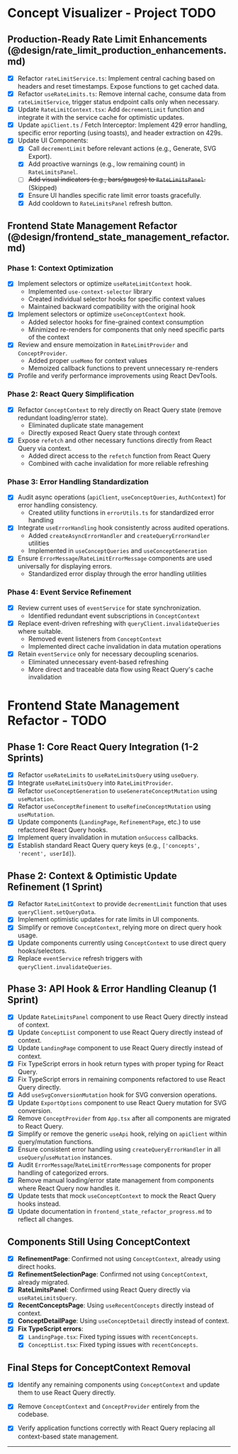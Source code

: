 # Concept Visualizer - Project TODO

## Production-Ready Rate Limit Enhancements (@design/rate_limit_production_enhancements.md)

- [x] Refactor `rateLimitService.ts`: Implement central caching based on headers and reset timestamps. Expose functions to get cached data.
- [x] Refactor `useRateLimits.ts`: Remove internal cache, consume data from `rateLimitService`, trigger status endpoint calls only when necessary.
- [x] Update `RateLimitContext.tsx`: Add `decrementLimit` function and integrate it with the service cache for optimistic updates.
- [x] Update `apiClient.ts` / Fetch Interceptor: Implement 429 error handling, specific error reporting (using toasts), and header extraction on 429s.
- [x] Update UI Components:
    - [x] Call `decrementLimit` before relevant actions (e.g., Generate, SVG Export).
    - [x] Add proactive warnings (e.g., low remaining count) in `RateLimitsPanel`.
    - [ ] ~~Add visual indicators (e.g., bars/gauges) to `RateLimitsPanel`.~~ (Skipped)
    - [x] Ensure UI handles specific rate limit error toasts gracefully.
    - [x] Add cooldown to `RateLimitsPanel` refresh button.

## Frontend State Management Refactor (@design/frontend_state_management_refactor.md)

### Phase 1: Context Optimization
- [x] Implement selectors or optimize `useRateLimitContext` hook.
  - Implemented `use-context-selector` library
  - Created individual selector hooks for specific context values
  - Maintained backward compatibility with the original hook
- [x] Implement selectors or optimize `useConceptContext` hook.
  - Added selector hooks for fine-grained context consumption
  - Minimized re-renders for components that only need specific parts of the context
- [x] Review and ensure memoization in `RateLimitProvider` and `ConceptProvider`.
  - Added proper `useMemo` for context values
  - Memoized callback functions to prevent unnecessary re-renders
- [x] Profile and verify performance improvements using React DevTools.

### Phase 2: React Query Simplification
- [x] Refactor `ConceptContext` to rely directly on React Query state (remove redundant loading/error state).
  - Eliminated duplicate state management
  - Directly exposed React Query state through context
- [x] Expose `refetch` and other necessary functions directly from React Query via context.
  - Added direct access to the `refetch` function from React Query
  - Combined with cache invalidation for more reliable refreshing

### Phase 3: Error Handling Standardization
- [x] Audit async operations (`apiClient`, `useConceptQueries`, `AuthContext`) for error handling consistency.
  - Created utility functions in `errorUtils.ts` for standardized error handling
- [x] Integrate `useErrorHandling` hook consistently across audited operations.
  - Added `createAsyncErrorHandler` and `createQueryErrorHandler` utilities
  - Implemented in `useConceptQueries` and `useConceptGeneration`
- [x] Ensure `ErrorMessage`/`RateLimitErrorMessage` components are used universally for displaying errors.
  - Standardized error display through the error handling utilities

### Phase 4: Event Service Refinement
- [x] Review current uses of `eventService` for state synchronization.
  - Identified redundant event subscriptions in `ConceptContext`
- [x] Replace event-driven refreshing with `queryClient.invalidateQueries` where suitable.
  - Removed event listeners from `ConceptContext` 
  - Implemented direct cache invalidation in data mutation operations
- [x] Retain `eventService` only for necessary decoupling scenarios.
  - Eliminated unnecessary event-based refreshing
  - More direct and traceable data flow using React Query's cache invalidation

# Frontend State Management Refactor - TODO

## Phase 1: Core React Query Integration (1-2 Sprints)

-   [x] Refactor `useRateLimits` to `useRateLimitsQuery` using `useQuery`.
-   [x] Integrate `useRateLimitsQuery` into `RateLimitProvider`.
-   [x] Refactor `useConceptGeneration` to `useGenerateConceptMutation` using `useMutation`.
-   [x] Refactor `useConceptRefinement` to `useRefineConceptMutation` using `useMutation`.
-   [x] Update components (`LandingPage`, `RefinementPage`, etc.) to use refactored React Query hooks.
-   [x] Implement query invalidation in mutation `onSuccess` callbacks.
-   [x] Establish standard React Query query keys (e.g., `['concepts', 'recent', userId]`).

## Phase 2: Context & Optimistic Update Refinement (1 Sprint)

-   [x] Refactor `RateLimitContext` to provide `decrementLimit` function that uses `queryClient.setQueryData`.
-   [x] Implement optimistic updates for rate limits in UI components.
-   [x] Simplify or remove `ConceptContext`, relying more on direct query hook usage.
-   [x] Update components currently using `ConceptContext` to use direct query hooks/selectors.
-   [x] Replace `eventService` refresh triggers with `queryClient.invalidateQueries`.

## Phase 3: API Hook & Error Handling Cleanup (1 Sprint)

-   [x] Update `RateLimitsPanel` component to use React Query directly instead of context.
-   [x] Update `ConceptList` component to use React Query directly instead of context.
-   [x] Update `LandingPage` component to use React Query directly instead of context.
-   [x] Fix TypeScript errors in hook return types with proper typing for React Query.
-   [x] Fix TypeScript errors in remaining components refactored to use React Query directly.
-   [x] Add `useSvgConversionMutation` hook for SVG conversion operations.
-   [x] Update `ExportOptions` component to use React Query mutation for SVG conversion.
-   [x] Remove `ConceptProvider` from `App.tsx` after all components are migrated to React Query.
-   [x] Simplify or remove the generic `useApi` hook, relying on `apiClient` within query/mutation functions.
-   [x] Ensure consistent error handling using `createQueryErrorHandler` in all `useQuery`/`useMutation` instances.
-   [x] Audit `ErrorMessage`/`RateLimitErrorMessage` components for proper handling of categorized errors.
-   [x] Remove manual loading/error state management from components where React Query now handles it.
-   [x] Update tests that mock `useConceptContext` to mock the React Query hooks instead.
-   [x] Update documentation in `frontend_state_refactor_progress.md` to reflect all changes.

## Components Still Using ConceptContext

- [x] **RefinementPage**: Confirmed not using `ConceptContext`, already using direct hooks.
- [x] **RefinementSelectionPage**: Confirmed not using `ConceptContext`, already migrated.
- [x] **RateLimitsPanel**: Confirmed using React Query directly via `useRateLimitsQuery`.
- [x] **RecentConceptsPage**: Using `useRecentConcepts` directly instead of context.
- [x] **ConceptDetailPage**: Using `useConceptDetail` directly instead of context.
- [x] **Fix TypeScript errors**: 
    - [x] `LandingPage.tsx`: Fixed typing issues with `recentConcepts`.
    - [x] `ConceptList.tsx`: Fixed typing issues with `recentConcepts`.

## Final Steps for ConceptContext Removal

-   [x] Identify any remaining components using `ConceptContext` and update them to use React Query directly.
-   [x] Remove `ConceptContext` and `ConceptProvider` entirely from the codebase.
-   [x] Verify application functions correctly with React Query replacing all context-based state management.


---